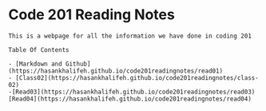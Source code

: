# Code 201 Reading Notes
    This is a webpage for all the information we have done in coding 201

    Table Of Contents

    - [Markdown and Github](https://hasankhalifeh.github.io/code201readingnotes/read01)
    - [Class02](https://hasankhalifeh.github.io/code201readingnotes/class-02)
    -[Read03](https://hasankhalifeh.github.io/code201readingnotes/read03)
    [Read04](https://hasankhalifeh.github.io/code201readingnotes/read04)